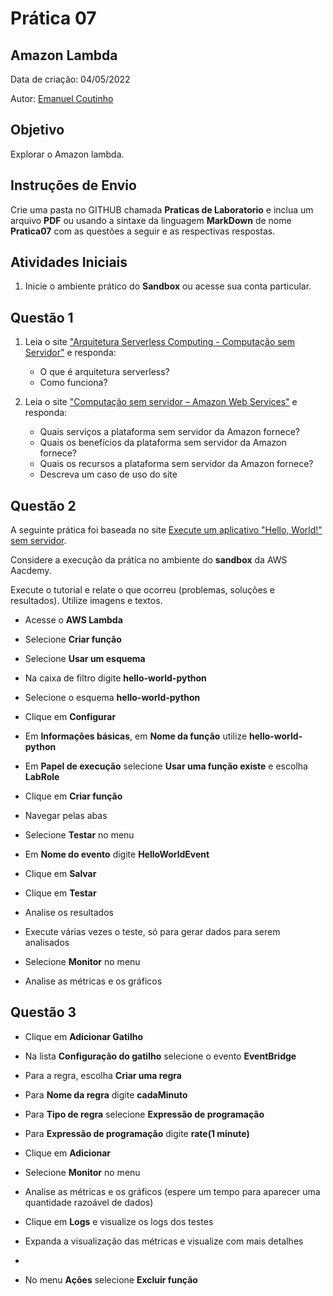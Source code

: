 # Prática 07

## Amazon Lambda

Data de criação: 04/05/2022

Autor: [Emanuel Coutinho](https://github.com/emanuelcoutinho)

## Objetivo
Explorar o Amazon lambda.

## Instruções de Envio

Crie uma pasta no GITHUB chamada **Praticas de Laboratorio** e inclua um arquivo **PDF** ou usando a sintaxe da linguagem **MarkDown** de nome **Pratica07** com as questões a seguir e as respectivas respostas.

## Atividades Iniciais

1. Inicie o ambiente prático do **Sandbox** ou acesse sua conta particular.

## Questão 1

1. Leia o site ["Arquitetura Serverless Computing - Computação sem Servidor"](https://blog.mandic.com.br/artigos/arquitetura-serverless-e-a-computacao-adaptativa/) e responda:

   - O que é arquitetura serverless?
   - Como funciona?

2. Leia o site ["Computação sem servidor – Amazon Web Services"](https://aws.amazon.com/pt/serverless/) e responda:

   - Quais serviços a plataforma sem servidor da Amazon fornece?
   - Quais os benefícios da plataforma sem servidor da Amazon fornece?
   - Quais os recursos a plataforma sem servidor da Amazon fornece?
   - Descreva um caso de uso do site


## Questão 2

A seguinte prática foi baseada no site [Execute um aplicativo "Hello, World!" sem servidor](https://aws.amazon.com/pt/getting-started/tutorials/run-serverless-code/).

Considere a execução da prática no ambiente do **sandbox** da AWS Aacdemy.

Execute o tutorial e relate o que ocorreu (problemas, soluções e resultados). Utilize imagens e textos.

- Acesse o **AWS Lambda**
- Selecione **Criar função**
- Selecione **Usar um esquema**

- Na caixa de filtro digite **hello-world-python**
- Selecione o esquema **hello-world-python**
- Clique em **Configurar**

- Em **Informações básicas**, em **Nome da função** utilize **hello-world-python**
- Em **Papel de execução** selecione **Usar uma função existe** e escolha **LabRole**
- Clique em **Criar função**

- Navegar pelas abas 

- Selecione **Testar** no menu
- Em **Nome do evento** digite **HelloWorldEvent**
- Clique em **Salvar**
- Clique em **Testar**
- Analise os resultados

- Execute várias vezes o teste, só para gerar dados para serem analisados

- Selecione **Monitor** no menu
- Analise as métricas e os gráficos


## Questão 3

- Clique em **Adicionar Gatilho**
- Na lista **Configuração do gatilho** selecione o evento **EventBridge**
- Para a regra, escolha **Criar uma regra**
- Para **Nome da regra** digite **cadaMinuto**
- Para **Tipo de regra** selecione **Expressão de programação**
- Para **Expressão de programação** digite **rate(1 minute)**
- Clique em **Adicionar**

- Selecione **Monitor** no menu
- Analise as métricas e os gráficos (espere um tempo para aparecer uma quantidade razoável de dados)
- Clique em **Logs** e visualize os logs dos testes
- Expanda a visualização das métricas e visualize com mais detalhes
- 
- No menu **Ações** selecione **Excluir função**





